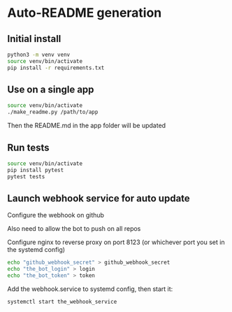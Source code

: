# Auto-README generation

## Initial install

```bash
python3 -m venv venv
source venv/bin/activate
pip install -r requirements.txt
```

## Use on a single app

```bash
source venv/bin/activate
./make_readme.py /path/to/app
```

Then the README.md in the app folder will be updated

## Run tests

```bash
source venv/bin/activate
pip install pytest
pytest tests
```

## Launch webhook service for auto update

Configure the webhook on github

Also need to allow the bot to push on all repos

Configure nginx to reverse proxy on port 8123 (or whichever port you set in the systemd config)

```bash
echo "github_webhook_secret" > github_webhook_secret
echo "the_bot_login" > login
echo "the_bot_token" > token
```

Add the webhook.service to systemd config, then start it:

```bash
systemctl start the_webhook_service
```
